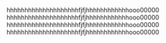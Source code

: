 hhhhhhhhhhhhhhhhhhhhfjfjhhhhhhhhhhhhooo00000
hhhhhhhhhhhhhhhhhhhhfjfjhhhhhhhhhhhhooo00000
hhhhhhhhhhhhhhhhhhhhfjfjhhhhhhhhhhhhooo00000
hhhhhhhhhhhhhhhhhhhhfjfjhhhhhhhhhhhhooo00000